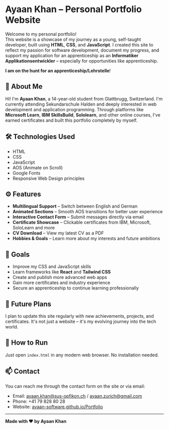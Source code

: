 # Ayaan Khan – Personal Portfolio Website
 
Welcome to my personal portfolio!  
This website is a showcase of my journey as a young, self-taught developer, built using **HTML**, **CSS**, and **JavaScript**. I created this site to reflect my passion for software development, document my progress, and support my application for an apprenticeship as an **Informatiker Applikationsentwickler** – especially for opportunities like apprenticeship.

**I am on the hunt for an apprenticeship/Lehrstelle**!

## 🌟 About Me

Hi! I'm **Ayaan Khan**, a 14-year-old student from Glattbrugg, Switzerland. I'm currently attending Sekundarschule Halden and deeply interested in web development and application programming. Through platforms like **Microsoft Learn**, **IBM SkillsBuild**, **Sololearn**, and other online courses, I've earned certificates and built this portfolio completely by myself.

## 🛠️ Technologies Used

- HTML
- CSS
- JavaScript
- AOS (Animate on Scroll)
- Google Fonts
- Responsive Web Design principles

## ⚙️ Features

- **Multilingual Support** – Switch between English and German  
- **Animated Sections** – Smooth AOS transitions for better user experience
- **Interactive Contact Form** – Submit messages directly via email  
- **Certificate Showcase** – Clickable certificates from IBM, Microsoft, SoloLearn and more  
- **CV Download** – View my latest CV as a PDF  
- **Hobbies & Goals** – Learn more about my interests and future ambitions
  
## 🚀 Goals

- Improve my CSS and JavaScript skills  
- Learn frameworks like **React** and **Tailwind CSS**
- Create and publish more advanced web apps  
- Gain more certificates and industry experience  
- Secure an apprenticeship to continue learning professionally 

## 🔮 Future Plans

I plan to update this site regularly with new achievements, projects, and certificates. It's not just a website – it's my evolving journey into the tech world.

## 📎 How to Run

Just open `index.html` in any modern web browser. No installation needed.

## 📫 Contact

You can reach me through the contact form on the site or via email:

- Email: ayaan.khan@sus-opfikon.ch / ayaan.zurich@gmail.com
- Phone: +41 79 828 80 28  
- Website: [ayaan-software.github.io/Portfolio](https://ayaan-software.github.io/Portfolio)

---

**Made with ❤️ by Ayaan Khan**

